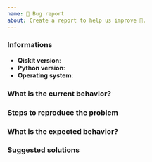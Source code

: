 ```yaml
---
name: 🐛 Bug report
about: Create a report to help us improve 🤔.
---
```


<!-- ⚠️ If you do not respect this template, your issue will be closed -->
<!-- ⚠️ Make sure to browse the opened and closed issues -->

### Informations

- **Qiskit version**:
- **Python version**:
- **Operating system**:

### What is the current behavior?



### Steps to reproduce the problem



### What is the expected behavior?



### Suggested solutions


